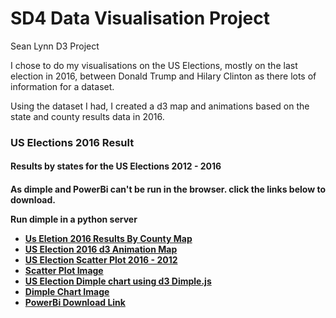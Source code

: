 # SD4 Data Visualisation Project
Sean Lynn D3 Project

I chose to do my visualisations on the US Elections, mostly on the last election in 2016,
between Donald Trump and Hilary Clinton as there lots of information for a dataset. 

Using the dataset I had, I created a d3 map and animations based on the state and county results data in 2016.

<div class="container">
  <h3>US Elections 2016 Result</h3>
	<h4>Results by states for the US Elections  2012 - 2016 </h4>
	<h4> As dimple and PowerBi can't be run in the browser. click the links below to download.
		 <p> Run dimple in a python server <p>
  <ul class="nav nav-tabs">
    <li class="active"><a href="d3_map/mapPlot.html">Us Eletion 2016 Results By County Map </a></li>
    <li><a href="d3_animations/index.html">US Election 2016 d3 Animation Map </a></li>                                                                                                 <li><a href="https://github.com/SeanLynn97/SeanLynn97.github.io/raw/main/d3_scatter/ScatterSimplePlot-US%20Elections.zip">US Election Scatter Plot 2016 - 2012</a></li>
    <li><a href="https://raw.githubusercontent.com/SeanLynn97/SeanLynn97.github.io/main/d3_scatter/scatterplot.png">Scatter Plot Image</a></li>
    <li><a href="https://github.com/SeanLynn97/SeanLynn97.github.io/raw/main/d3_dimple/Dimple_Lab-US-Elections16.rar">US Election Dimple chart using d3 Dimple.js </a></li>             <li><a href="https://raw.githubusercontent.com/SeanLynn97/SeanLynn97.github.io/main/d3_dimple/dimple.png">Dimple Chart Image</a></li>                                               <li><a href="https://github.com/SeanLynn97/SeanLynn97.github.io/raw/main/powerbi/US%20Elections.pbix">PowerBi Download Link</a></li>
   </ul>
 </div>
